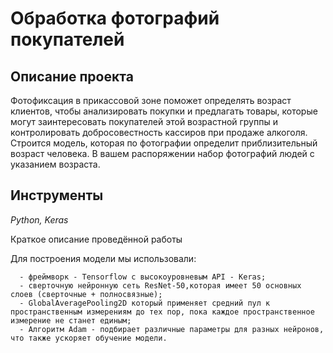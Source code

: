 # Обработка фотографий покупателей


## Описание проекта

Фотофиксация в прикассовой зоне поможет определять возраст клиентов, чтобы анализировать покупки и предлагать товары, которые могут заинтересовать покупателей этой возрастной группы и контролировать добросовестность кассиров при продаже алкоголя. Строится модель, которая по фотографии определит приблизительный возраст человека. В вашем распоряжении набор фотографий людей с указанием возраста.

## Инструменты

*Python, Keras*

Краткое описание проведённой работы

Для построения модели мы использовали:

      - фреймворк - Tensorflow с высокоуровневым API - Keras;
      - сверточную нейронную сеть ResNet-50,которая имеет 50 основных слоев (сверточные + полносвязные); 
      - GlobalAveragePooling2D который применяет средний пул к пространственным измерениям до тех пор, пока каждое пространственное измерение не станет единым;
      - Алгоритм Adam - подбирает различные параметры для разных нейронов, что также ускоряет обучение модели.
